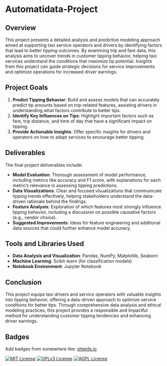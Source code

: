 
# Automatidata-Project

## Overview
This project presents a detailed analysis and predictive modeling approach aimed at supporting taxi service operators and drivers by identifying factors that lead to better tipping outcomes. By examining trip and fare data, this analysis aims to uncover trends in customer tipping behavior, helping taxi services understand the conditions that maximize tip potential. Insights from this project can guide strategic decisions for service improvements and optimize operations for increased driver earnings.

## Project Goals
1. **Predict Tipping Behavior**: Build and assess models that can accurately predict tip amounts based on trip-related features, assisting drivers in understanding what factors contribute to better tips.
2. **Identify Key Influences on Tips**: Highlight important factors such as fare, trip distance, and time of day that have a significant impact on tipping.
3. **Provide Actionable Insights**: Offer specific insights for drivers and operators on how to adapt services to encourage better tipping.

## Deliverables
The final project deliverables include:

- **Model Evaluation**: Thorough assessment of model performance, including metrics like accuracy and F1 score, with explanations for each metric’s relevance in assessing tipping predictions.
- **Data Visualizations**: Clear and focused visualizations that communicate tipping trends effectively, helping stakeholders understand the data-driven rationale behind the findings.
- **Feature Analysis**: Exploration of which features most strongly influence tipping behavior, including a discussion on possible causative factors (e.g., vendor choice).
- **Suggested Improvements**: Ideas for feature engineering and additional data sources that could further enhance model accuracy.
  
## Tools and Libraries Used
- **Data Analysis and Visualization**: Pandas, NumPy, Matplotlib, Seaborn
- **Machine Learning**: Scikit-learn (for classification models)
- **Notebook Environment**: Jupyter Notebook

## Conclusion
This project equips taxi drivers and service operators with valuable insights into tipping behavior, offering a data-driven approach to optimize service conditions for better tips. Through comprehensive data analysis and ethical modeling practices, this project provides a responsible and impactful method for understanding customer tipping tendencies and enhancing driver earnings.
## Badges

Add badges from somewhere like: [shields.io](https://shields.io/)

[![MIT License](https://img.shields.io/badge/License-MIT-green.svg)](https://choosealicense.com/licenses/mit/)
[![GPLv3 License](https://img.shields.io/badge/License-GPL%20v3-yellow.svg)](https://opensource.org/licenses/)
[![AGPL License](https://img.shields.io/badge/license-AGPL-blue.svg)](http://www.gnu.org/licenses/agpl-3.0)

